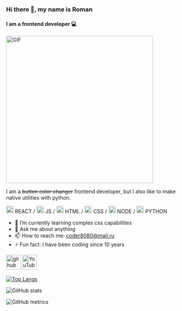 ### Hi there 👋, my name is Roman

#### I am a frontend developer :computer:

 <img alt="GIF" src="https://thumbs.gfycat.com/ExemplaryFairFeline-max-1mb.gif" width="400" />

I am a ~~button color changer~~ frontend developer, but I also like to make native utilities with python.

<img height="20" width="20" src="https://cdn.jsdelivr.net/npm/simple-icons@v6/icons/react.svg" /> REACT / <img height="20" width="20" src="https://cdn.jsdelivr.net/npm/simple-icons@v6/icons/javascript.svg" /> JS / <img height="20" width="20" src="https://cdn.jsdelivr.net/npm/simple-icons@v6/icons/html5.svg" /> HTML / <img height="20" width="20" src="https://cdn.jsdelivr.net/npm/simple-icons@v6/icons/css3.svg" /> CSS / <img height="20" width="20" src="https://cdn.jsdelivr.net/npm/simple-icons@v6/icons/nodedotjs.svg" /> NODE / <img height="20" width="20" src="https://cdn.jsdelivr.net/npm/simple-icons@v6/icons/python.svg" /> PYTHON

- 🌱 I’m currently learning complex css capabilities
- 💬 Ask me about anything
- 📫 How to reach me: coder8080@mail.ru
- ⚡ Fun fact: I have been coding since 10 years

[<img src='https://cdn.jsdelivr.net/npm/simple-icons@3.0.1/icons/github.svg' alt='github' height='40'>](https://github.com/coder8080) [<img src='https://cdn.jsdelivr.net/npm/simple-icons@3.0.1/icons/youtube.svg' alt='YouTube' height='40'>](https://www.youtube.com/channel/UCZKkjxaFoRV2ZnTgnB87CRw)

[![Top Langs](https://github-readme-stats.vercel.app/api/top-langs/?username=coder8080)](https://github.com/anuraghazra/github-readme-stats)

![GitHub stats](https://github-readme-stats.vercel.app/api?username=coder8080&show_icons=true)

![GitHub metrics](https://metrics.lecoq.io/coder8080)
